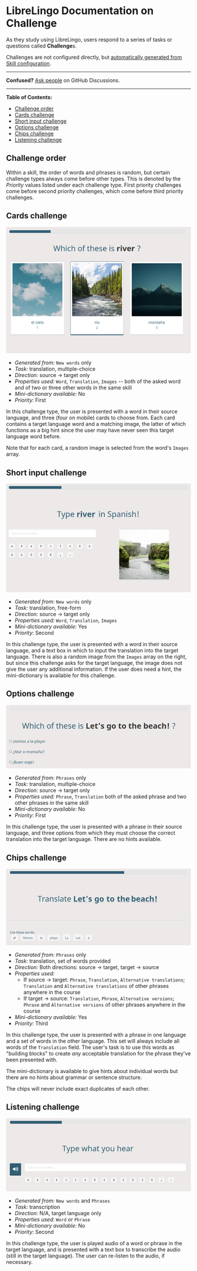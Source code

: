 # LibreLingo Documentation on Challenge

As they study using LibreLingo, users respond to a series of tasks or questions called **Challenge**s.

Challenges are not configured directly, but [automatically generated from Skill configuration](skill.md#how-skills-are-taught-to-the-user).

---

**Confused?**
[Ask people](https://github.com/kantord/LibreLingo/discussions) on GitHub Discussions.

---

**Table of Contents:**
- [Challenge order](#challenge-order)
- [Cards challenge](#cards-challenge)
- [Short input challenge](#short-input-challenge)
- [Options challenge](#options-challenge)
- [Chips challenge](#chips-challenge)
- [Listening challenge](#listening-challenge)

## Challenge order

Within a skill, the order of words and phrases is random, but certain challenge types always come before other types. This is denoted by the *Priority* values listed under each challenge type. First priority challenges come before second priority challenges, which come before third priority challenges.

## Cards challenge

![Text asks the user: which of these is "river"?. Below this heading are three cards. Each card contains a Spanish word and corresponding image. In the center the correct choice (río) is selected.](/docs/screenshots/cards-challenge.png)

- *Generated from:* `New words` only
- *Task:* translation, multiple-choice
- *Direction:* source -> target only
- *Properties used:* `Word`, `Translation`, `Images` -- both of the asked word and of two or three other words in the same skill
- *Mini-dictionary available:* No
- *Priority*: First

In this challenge type, the user is presented with a word in their source language, and three (four on mobile) cards to choose from. Each card contains a target language word and a matching image, the latter of which functions as a big hint since the user may have never seen this target language word before.

Note that for each card, a random image is selected from the word's `Images` array.

## Short input challenge

![Text asks the user to type the word "river" in Spanish. Below this heading is a text box, and underneath that a set of buttons to insert Spanish-specific characters. At right is an image of a river.](/docs/screenshots/short-input-challenge.png)

- *Generated from:* `New words` only
- *Task:* translation, free-form
- *Direction:* source -> target only
- *Properties used:* `Word`, `Translation`, `Images`
- *Mini-dictionary available:* Yes
- *Priority*: Second

In this challenge type, the user is presented with a word in their source language, and a text box in which to input the translation into the target language. There is also a random image from the `Images` array on the right, but since this challenge asks for the target language, the image does not give the user any additional information. If the user does need a hint, the mini-dictionary is available for this challenge.

## Options challenge

![Text asks the user which one of the options is \"Let's go to the beach!\". Below this question are three Spanish sentences with radio buttons to their left.](/docs/screenshots/options-challenge.png)

- *Generated from:* `Phrases` only
- *Task:* translation, multiple-choice
- *Direction:* source -> target only
- *Properties used:* `Phrase`, `Translation` both of the asked phrase and two other phrases in the same skill
- *Mini-dictionary available:* No
- *Priority*: First

In this challenge type, the user is presented with a phrase in their source language, and three options from which they must choose the correct translation into the target language. There are no hints available.

## Chips challenge

![Text instructs the user to translate the phrase "Let's go to the beach!". At the bottom of the image, there is a group of draggable Spanish words.](/docs/screenshots/chips-challenge.png)

- *Generated from:* `Phrases` only
- *Task:* translation, set of words provided
- *Direction:* Both directions: source -> target, target -> source
- *Properties used:*
  - If source -> target: `Phrase`, `Translation`, `Alternative translations`; `Translation` and `Alternative translations` of other phrases anywhere in the course
  - If target -> source: `Translation`, `Phrase`, `Alternative versions`; `Phrase` and `Alternative versions` of other phrases anywhere in the course
- *Mini-dictionary available:* Yes
- *Priority*: Third

In this challenge type, the user is presented with a phrase in one language and a set of words in the other language. This set will always include all words of the `Translation` field. The user's task is to use this words as "building blocks" to create *any* acceptable translation for the phrase they've been presented with.

The mini-dictionary is available to give hints about individual words but there are no hints about grammar or sentence structure.

The chips will never include exact duplicates of each other.

## Listening challenge

![Text instructs the user: "Type what you hear". Below this heading is a text box, and underneath that a set of buttons to insert Spanish-specific characters.](/docs/screenshots/listening-challenge.png)

- *Generated from:* `New words` and `Phrases`
- *Task:* transcription
- *Direction:* N/A, target language only
- *Properties used:* `Word` or `Phrase`
- *Mini-dictionary available:* No
- *Priority*: Second

In this challenge type, the user is played audio of a word or phrase in the target language, and is presented with a text box to transcribe the audio (still in the target language). The user can re-listen to the audio, if necessary.
